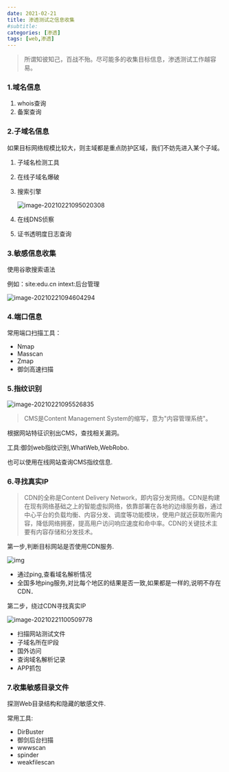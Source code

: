 ```yaml
---
date: 2021-02-21
title: 渗透测试之信息收集
#subtitle: 
categories: [渗透]
tags: [web,渗透]
---
```


> 所谓知彼知己，百战不殆。尽可能多的收集目标信息，渗透测试工作越容易。

### 1.域名信息

1. whois查询
2. 备案查询

### 2.子域名信息

如果目标网络规模比较大，则主域都是重点防护区域，我们不妨先进入某个子域。

1. 子域名检测工具

2. 在线子域名爆破

3. 搜索引擎

   ![image-20210221095020308](https://i.loli.net/2021/02/21/U5jaCnyofVGTNB3.png)

4. 在线DNS侦察

5. 证书透明度日志查询

### 3.敏感信息收集

使用谷歌搜索语法

例如：site:edu.cn intext:后台管理

![image-20210221094604294](https://i.loli.net/2021/02/21/RUitIAGy9oQEaBh.png)

### 4.端口信息

常用端口扫描工具：

* Nmap
* Masscan
* Zmap
* 御剑高速扫描

### 5.指纹识别

![image-20210221095526835](https://i.loli.net/2021/02/21/MKG6YutewDg4csS.png)

> CMS是Content Management System的缩写，意为"内容管理系统"。

根据网站特征识别出CMS，查找相关漏洞。

工具:御剑web指纹识别,WhatWeb,WebRobo.

也可以使用在线网站查询CMS指纹信息.

### 6.寻找真实IP

> CDN的全称是Content Delivery Network，即内容分发网络。CDN是构建在现有网络基础之上的智能虚拟网络，依靠部署在各地的边缘服务器，通过中心平台的负载均衡、内容分发、调度等功能模块，使用户就近获取所需内容，降低网络拥塞，提高用户访问响应速度和命中率。CDN的关键技术主要有内容存储和分发技术。

第一步,判断目标网站是否使用CDN服务.

![img](https://i.loli.net/2021/02/21/5WotaMguZxOL7Rv.png)

* 通过ping,查看域名解析情况
* 全国多地ping服务,对比每个地区的结果是否一致,如果都是一样的,说明不存在CDN．

第二步，绕过CDN寻找真实IP

![image-20210221100509778](https://i.loli.net/2021/02/21/tex7XNCMAO2fSuQ.png)

* 扫描网站测试文件
* 子域名所在IP段
* 国外访问
* 查询域名解析记录
* APP抓包

### 7.收集敏感目录文件

探测Web目录结构和隐藏的敏感文件.

常用工具:

* DirBuster
* 御剑后台扫描 
* wwwscan
* spinder
* weakfilescan